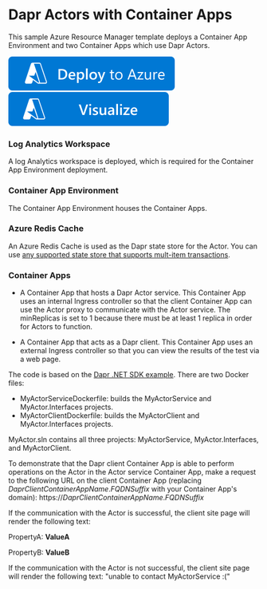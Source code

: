 # Dapr Actors with Container Apps
This sample Azure Resource Manager template deploys a Container App Environment and two Container Apps which use Dapr Actors.

[![Deploy To Azure](https://raw.githubusercontent.com/Azure/azure-quickstart-templates/master/1-CONTRIBUTION-GUIDE/images/deploytoazure.svg?sanitize=true)](https://portal.azure.com/#create/Microsoft.Template/uri/https%3A%2F%2Fraw.githubusercontent.com%2Fazureossd%2FContainer-Apps%2Fmaster%2FDapr%2Factors%2Fdotnet-sdk%2Fdeploy%2Fazuredeploy.json)  [![Visualize](https://raw.githubusercontent.com/Azure/azure-quickstart-templates/master/1-CONTRIBUTION-GUIDE/images/visualizebutton.svg?sanitize=true)](http://armviz.io/#/?load=https%3A%2F%2Fraw.githubusercontent.com%2Fazureossd%2FContainer-Apps%2Fmaster%2FDapr%2Factors%2Fdotnet-sdk%2Fdeploy%2Fazuredeploy.json)

### Log Analytics Workspace

A log Analytics workspace is deployed, which is required for the Container App Environment deployment.

### Container App Environment

The Container App Environment houses the Container Apps.

### Azure Redis Cache

An Azure Redis Cache is used as the Dapr state store for the Actor. You can use [any supported state store that supports mult-item transactions](https://docs.microsoft.com/dotnet/architecture/dapr-for-net-developers/actors#state-persistence). 

### Container Apps

- A Container App that hosts a Dapr Actor service. This Container App uses an internal Ingress controller so that the client Container App can use the Actor proxy to communicate with the Actor service. The minReplicas is set to 1 because there must be at least 1 replica in order for Actors to function.

- A Container App that acts as a Dapr client. This Container App uses an external Ingress controller so that you can view the results of the test via a web page.

The code is based on the [Dapr .NET SDK example](https://docs.dapr.io/developing-applications/sdks/dotnet/dotnet-actors/dotnet-actors-howto/).
There are two Docker files:
- MyActorServiceDockerfile: builds the MyActorService and MyActor.Interfaces projects.
- MyActorClientDockerfile: builds the MyActorClient and MyActor.Interfaces projects.

MyActor.sln contains all three projects: MyActorService, MyActor.Interfaces, and MyActorClient.

To demonstrate that the Dapr client Container App is able to perform operations on the Actor in the Actor service Container App, make a request to the following URL on the client Container App (replacing *DaprClientContainerAppName*.*FQDNSuffix* with your Container App's domain):
https://*DaprClientContainerAppName*.*FQDNSuffix*

If the communication with the Actor is successful, the client site page will render the following text:

PropertyA: **ValueA**

PropertyB: **ValueB**

If the communication with the Actor is not successful, the client site page will render the following text:
"unable to contact MyActorService :("
